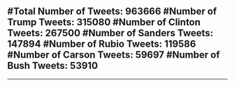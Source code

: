 #Total Number of Tweets: 963666 
#Number of Trump Tweets: 315080
#Number of Clinton Tweets: 267500
#Number of Sanders Tweets: 147894
#Number of Rubio Tweets: 119586
#Number of Carson Tweets: 59697
#Number of Bush Tweets: 53910
---
---
